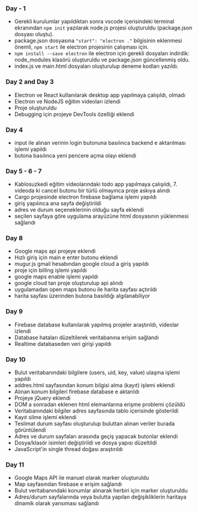 ### Day - 1

  - Gerekli kurulumlar yapıldıktan sonra vscode içerisindeki terminal ekranından `npm init` yazılarak node.js projesi oluşturuldu (package.json dosyası oluştu).
  - package.json dosyasına `"start": "electron ."` bilgisinin eklenmesi önemli, `npm start` ile electron projesinin çalışması için.
  - `npm install --save electron` ile electron için gerekli dosyaları indirdik: node_modules klasörü oluşturuldu ve package.json güncellenmiş oldu.
  - index.js ve main.html dosyaları oluşturulup deneme kodları yazıldı.

### Day 2 and Day 3

  - Electron ve React kullanılarak desktop app yapılmaya çalışıldı, olmadı
  - Electron ve NodeJS eğitim videoları izlendi
  - Proje oluşturuldu
  - Debugging için projeye DevTools özelliği eklendi

### Day 4

  - input ile alınan verinin login butonuna basılınca backend e aktarılması işlemi yapıldı
  - butona basılınca yeni pencere açma olayı eklendi

### Day 5 - 6 - 7

  - Kablosuzkedi  eğitim videolarındaki todo app yapılmaya çalışıldı, 7. videoda ki cancel butonu bir türlü olmayınca proje askıya alındı
  - Cargo projesinde electron firebase bağlama işlemi yapıldı
  - giriş yapılınca ana sayfa değiştirildi
  - adres ve durum seçeneklerinin olduğu sayfa eklendi
  - seçilen sayfaya göre uygulama arayüzüne html dosyasının yüklenmesi sağlandı
 
### Day 8

  - Google maps api projeye eklendi
  - Hızlı giriş için main e enter butonu eklendi
  - mugur.js gmail hesabından google cloud a giriş yapıldı
  - proje için billing işlemi yapıldı
  - google maps enable işlemi yapıldı
  - google cloud tan proje oluşturulup api alındı
  - uygulamadan open maps butonu ile harita sayfası açtırıldı
  - harita sayfası üzerinden butona basıldığı algılanabiliyor

### Day 9

  - Firebase database kullanılarak yapılmış projeler araştırıldı, videolar izlendi
  - Database hataları düzeltilerek veritabanına erişim sağlandı
  - Realtime databaseden veri girişi yapıldı

### Day 10

  - Bulut veritabanındaki bilgilere (users, uid, key, value) ulaşma işlemi yapıldı
  - addres.html sayfasından konum bilgisi alma (kayıt)  işlemi eklendi
  - Alınan konum bilgileri firebase database e aktarıldı
  - Projeye jQuery eklendi
  - DOM a sonradan eklenen html elemanlarına erişme problemi çözüldü
  - Veritabanındaki bilgiler adres sayfasında tablo içerisinde gösterildi
  - Kayıt silme işlemi eklendi
  - Teslimat durum sayfası oluşturulup buluttan alınan veriler burada görüntülendi
  - Adres ve durum sayfaları arasında geçiş yapacak butonlar eklendi
  - Dosya/klasör isimleri değiştirildi ve dosya yapısı düzeltildi
  - JavaScript'in single thread doğası araştırıldı

### Day 11

  - Google Maps API ile manuel olarak marker oluşturuldu
  - Map sayfasından firebase e erişim sağlandı
  - Bulut veritabanındaki konumlar alınarak herbiri için marker oluşturuldu
  - Adres/durum sayfalarında veya bulutta yapılan değişikliklerin haritaya dinamik olarak yansıması sağlandı
